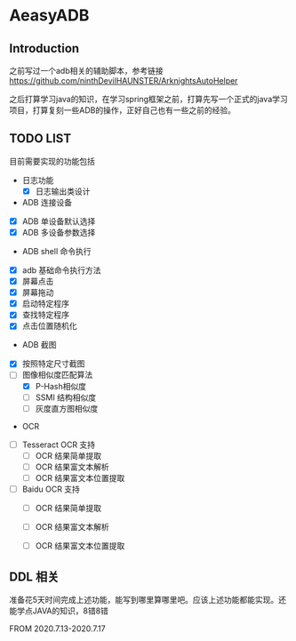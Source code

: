 # AeasyADB

## Introduction

之前写过一个adb相关的辅助脚本，参考链接 https://github.com/ninthDevilHAUNSTER/ArknightsAutoHelper

之后打算学习java的知识，在学习spring框架之前，打算先写一个正式的java学习项目，打算复刻一些ADB的操作，正好自己也有一些之前的经验。



## TODO LIST

目前需要实现的功能包括

- 日志功能
  - [x] 日志输出类设计
-  ADB 连接设备
  - [x] ADB 单设备默认选择
  - [x] ADB 多设备参数选择
-  ADB shell 命令执行
  - [x] adb 基础命令执行方法
  - [x] 屏幕点击
  - [x] 屏幕拖动
  - [x] 启动特定程序
  - [x] 查找特定程序
  - [x] 点击位置随机化
-  ADB 截图
  - [x] 按照特定尺寸截图
  - [ ] 图像相似度匹配算法
    - [x] P-Hash相似度
    - [ ] SSMI 结构相似度
    - [ ] 灰度直方图相似度
-  OCR 
  - [ ] Tesseract OCR 支持
    - [ ] OCR 结果简单提取
    - [ ] OCR 结果富文本解析
    - [ ] OCR 结果富文本位置提取
  - [ ] Baidu OCR 支持
    - [ ] OCR 结果简单提取
    - [ ] OCR 结果富文本解析
    - [ ] OCR 结果富文本位置提取


## DDL 相关

准备花5天时间完成上述功能，能写到哪里算哪里吧。应该上述功能都能实现。还能学点JAVA的知识，8错8错

FROM 2020.7.13-2020.7.17